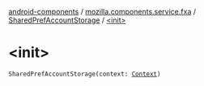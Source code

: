 [android-components](../../index.md) / [mozilla.components.service.fxa](../index.md) / [SharedPrefAccountStorage](index.md) / [&lt;init&gt;](./-init-.md)

# &lt;init&gt;

`SharedPrefAccountStorage(context: `[`Context`](https://developer.android.com/reference/android/content/Context.html)`)`